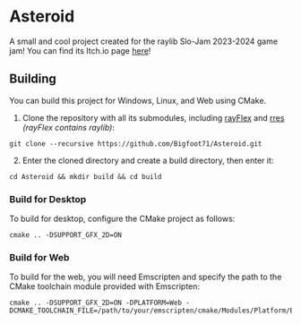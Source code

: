 # Asteroid
A small and cool project created for the raylib Slo-Jam 2023-2024 game jam!
You can find its Itch.io page [here](https://bigfoot71.itch.io/asteroid)!

## Building
You can build this project for Windows, Linux, and Web using CMake.

1. Clone the repository with all its submodules, including [rayFlex](https://github.com/Bigfoot71/rayFlex) and [rres](https://github.com/raysan5/rres) _(rayFlex contains raylib)_:
```console
git clone --recursive https://github.com/Bigfoot71/Asteroid.git
```

2. Enter the cloned directory and create a build directory, then enter it:
```console
cd Asteroid && mkdir build && cd build
```

### Build for Desktop

To build for desktop, configure the CMake project as follows:
```console
cmake .. -DSUPPORT_GFX_2D=ON
```

### Build for Web

To build for the web, you will need Emscripten and specify the path to the CMake toolchain module provided with Emscripten:
```console
cmake .. -DSUPPORT_GFX_2D=ON -DPLATFORM=Web -DCMAKE_TOOLCHAIN_FILE=/path/to/your/emscripten/cmake/Modules/Platform/Emscripten.cmake
```
